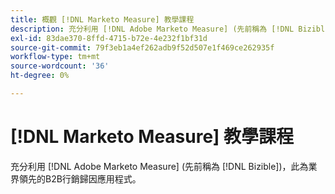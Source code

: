 ```yaml
---
title: 概觀 [!DNL Marketo Measure] 教學課程
description: 充分利用 [!DNL Adobe Marketo Measure] (先前稱為 [!DNL Bizible])，此為業界領先的B2B行銷歸因應用程式。
exl-id: 83dae370-8ffd-4715-b72e-4e232f1bf31d
source-git-commit: 79f3eb1a4ef262adb9f52d507e1f469ce262935f
workflow-type: tm+mt
source-wordcount: '36'
ht-degree: 0%

---
```


# [!DNL Marketo Measure] 教學課程

充分利用 [!DNL Adobe Marketo Measure] (先前稱為 [!DNL Bizible])，此為業界領先的B2B行銷歸因應用程式。

